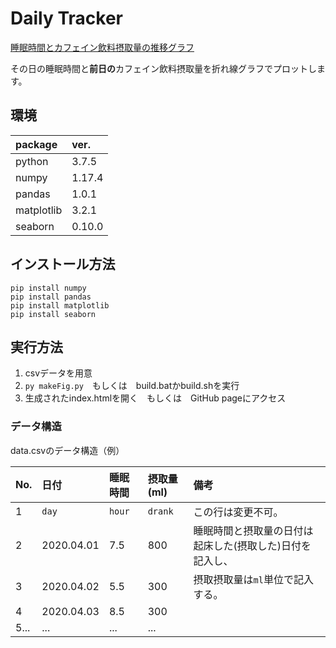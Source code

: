 # Daily Tracker
[睡眠時間とカフェイン飲料摂取量の推移グラフ](https://kahiro-m.github.io/DailyTracker/)

その日の睡眠時間と**前日の**カフェイン飲料摂取量を折れ線グラフでプロットします。

## 環境

|package|ver.|
|:--|:--|
|python |3.7.5 |
|numpy |1.17.4 |
|pandas |1.0.1 |
|matplotlib |3.2.1 |
|seaborn |0.10.0 |

## インストール方法

```
pip install numpy
pip install pandas
pip install matplotlib
pip install seaborn
```

## 実行方法

1. csvデータを用意
2. `py makeFig.py`　もしくは　build.batかbuild.shを実行
3. 生成されたindex.htmlを開く　もしくは　GitHub pageにアクセス

### データ構造
data.csvのデータ構造（例）

|No.|日付|睡眠時間|摂取量(ml)|備考|
|:--|:--|:--|:--|:--|
|1|`day`|`hour`|`drank`|この行は変更不可。|
|2|2020.04.01 |7.5|800|睡眠時間と摂取量の日付は起床した(摂取した)日付を記入し、|
|3|2020.04.02 |5.5|300|摂取摂取量は`ml`単位で記入する。|
|4|2020.04.03 |8.5|300||
|5... |...|...|...||
